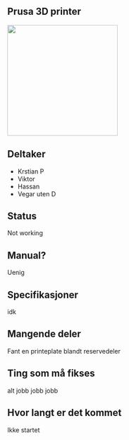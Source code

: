 ## Prusa 3D printer
<img src="https://i.imgur.com/nememGS.jpg" width="250">


## Deltaker
- Krstian P
- Viktor
- Hassan
- Vegar uten D


## Status
Not working
## Manual?
Uenig
## Specifikasjoner
idk
## Mangende deler
Fant en printeplate blandt reservedeler

## Ting som må fikses
alt jobb jobb jobb

## Hvor langt er det kommet
Ikke startet
